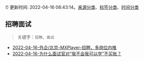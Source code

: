 :alarm_clock: 更新时间: 2022-04-16 08:43:14。[来源分类](../README.md)、[标签分类](../TAGS.md)、[时间分类](../TIMELINE.md)

## 招聘面试


> 关键字：`招聘`、`面试`



- [2022-04-16-外企/北京-MXPlayer-招聘，多岗位内推](https://www.v2ex.com/t/847306) 
- [2022-04-16-为什么面试官对“我不会我可以学”不买账？](https://toutiao.io/k/vcx4etb) 